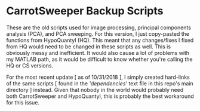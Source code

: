 # **CarrotSweeper Backup Scripts**
These are the old scripts used for image processing, principal components
analysis (PCA), and PCA sweeping. For this version, I just copy-pasted the
functions from HypoQuantyl (HQ). This meant that any changes/fixes I fixed from
HQ would need to be changed in these scripts as well. This is obviously messy
and inefficient. It would also cause a lot of problems with my MATLAB path, as
it would be difficult to know whether you're calling the HQ or CS versions.

For the most recent update [ as of 10/31/2018 ], I simply created hard-links of
the same scripts [ found in the _'dependencies'_ text file in this repo's main
directory ] instead. Given that nobody in the world would probably need both
CarrotSweeper and HypoQuantyl, this is probably the best workaround for this
issue.

